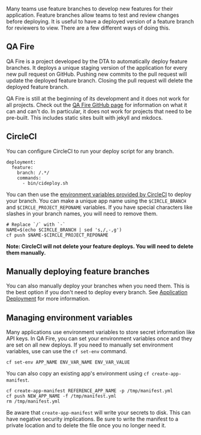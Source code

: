 Many teams use feature branches to develop new features for their application.
Feature branches allow teams to test and review changes before deploying. It is useful to have a deployed version of a feature branch for reviewers to view. There are a few different ways of doing this.

## QA Fire

QA Fire is a project developed by the DTA to automatically deploy feature branches.
It deploys a unique staging version of the application for every new pull request on GitHub. Pushing new commits to the pull request will update the deployed feature branch. Closing the pull request will delete the deployed feature branch.

QA Fire is still at the beginning of its development and it does not work for all projects.
Check out the [QA Fire GitHub page](https://github.com/ausdto/qa-fire) for information on what
it can and can't do. In particular, it does not work for projects that need to be pre-built.
This includes static sites built with jekyll and mkdocs.

## CircleCI

You can configure CircleCI to run your deploy script for any branch.

```
deployment:
  feature:
    branch: /.*/
    commands:
      - bin/cideploy.sh
```

You can then use the [environment variables provided by CircleCI](https://circleci.com/docs/environment-variables/)
to deploy your branch. You can make a unique app name using the `$CIRCLE_BRANCH` and `$CIRCLE_PROJECT_REPONAME` variables.
If you have special characters like slashes in your branch names, you will need to remove them.

```
# Replace `/` with `-`
NAME=$(echo $CIRCLE_BRANCH | sed 's,/,-,g')
cf push $NAME-$CIRCLE_PROJECT_REPONAME
```

**Note: CircleCI will not delete your feature deploys. You will need to delete them manually.**

## Manually deploying feature branches

You can also manually deploy your branches when you need them. This is the
best option if you don't need to deploy every branch. See
[Application Deployment](../cfcli/application_deployment.md) for more information.

## Managing environment variables

Many applications use environment variables to store secret information like API keys.
In QA Fire, you can set your environment variables once and they are set on all new deploys.
If you need to manually set environment variables, use can use the `cf set-env` command.

```
cf set-env APP_NAME ENV_VAR_NAME ENV_VAR_VALUE
```

You can also copy an existing app's environment using `cf create-app-manifest`.

```
cf create-app-manifest REFERENCE_APP_NAME -p /tmp/manifest.yml
cf push NEW_APP_NAME -f /tmp/manifest.yml
rm /tmp/manifest.yml
```

Be aware that `create-app-manifest` will write your secrets to disk.
This can have negative security implications.
Be sure to write the manifest to a private location and to delete the file once you no longer need it.
